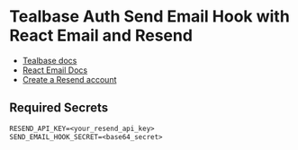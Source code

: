 # Tealbase Auth Send Email Hook with React Email and Resend

- [Tealbase docs](https://tealbase.com/docs/guides/auth/auth-hooks/send-email-hook?queryGroups=language&language=http)
- [React Email Docs](https://react.email/docs/introduction)
- [Create a Resend account](https://resend.com/)

## Required Secrets

```txt
RESEND_API_KEY=<your_resend_api_key>
SEND_EMAIL_HOOK_SECRET=<base64_secret>
```
